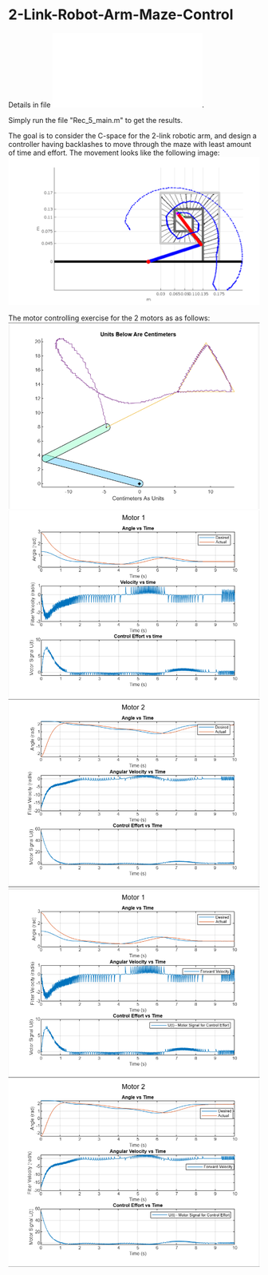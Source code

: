 # 2-Link-Robot-Arm-Maze-Control

Details in file ![Jash_Shah_Submission.pdf](Jash_Shah_Submission.pdf).

Simply run the file "Rec_5_main.m" to get the results.

The goal is to consider the C-space for the 2-link robotic arm, and design a controller having backlashes to move through the maze with least amount of time and effort.
The movement looks like the following image:
![Final.png](Final.png)

The motor controlling exercise for the 2 motors as as follows:
![Screenshot 2024-11-05 114415.png](Screenshot%202024-11-05%20114415.png)
![Screenshot 2024-11-05 114415.png](Screenshot%202024-11-05%20120502.png)
![Screenshot 2024-11-05 114415.png](Screenshot%202024-11-05%20120625.png)
![Screenshot 2024-11-05 114415.png](Screenshot%202024-11-05%20121412.png)
![Screenshot 2024-11-05 114415.png](Screenshot%202024-11-05%20122043.png)
